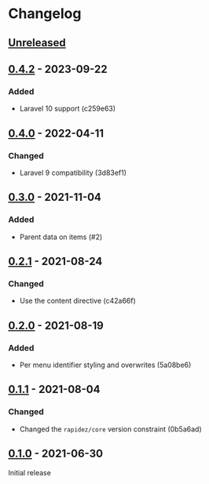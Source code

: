 # Changelog

## [Unreleased](https://github.com/org/repo/compare/0.4.2...0.4.x)

## [0.4.2](https://github.com/org/repo/compare/0.4.0...0.4.2) - 2023-09-22

### Added

- Laravel 10 support (c259e63)

## [0.4.0](https://github.com/org/repo/compare/0.3.0...0.4.0) - 2022-04-11

### Changed

- Laravel 9 compatibility (3d83ef1)

## [0.3.0](https://github.com/org/repo/compare/0.2.1...0.3.0) - 2021-11-04

### Added

- Parent data on items (#2)

## [0.2.1](https://github.com/org/repo/compare/0.2.0...0.2.1) - 2021-08-24

### Changed

- Use the content directive (c42a66f)

## [0.2.0](https://github.com/org/repo/compare/0.1.1...0.2.0) - 2021-08-19

### Added

- Per menu identifier styling and overwrites (5a08be6)

## [0.1.1](https://github.com/org/repo/compare/0.1.0...0.1.1) - 2021-08-04

### Changed

- Changed the `rapidez/core` version constraint (0b5a6ad)

## [0.1.0](https://github.com/org/repo/compare/2b7a1db3fa16eb7db5b0e92cf90bdc9c91847a69...0.1.0) - 2021-06-30

Initial release
